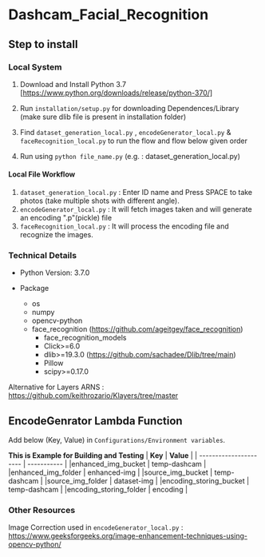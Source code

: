 # Dashcam_Facial_Recognition

## Step to install 
### Local System

1. Download and Install Python 3.7 [https://www.python.org/downloads/release/python-370/]
2. Run `installation/setup.py` for downloading Dependences/Library (make sure dlib file is present in installation folder)

3. Find `dataset_generation_local.py` , `encodeGenerator_local.py` & `faceRecognition_local.py` to run the flow and flow below given order
4. Run using `python file_name.py` (e.g. : dataset_generation_local.py)
#### Local File Workflow

1. `dataset_generation_local.py` : Enter ID name and Press SPACE to take photos (take multiple shots with different angle).
2. `encodeGenerator_local.py` : It will fetch images taken and will generate an encoding ".p"(pickle) file
3. `faceRecognition_local.py` : It will process the encoding file and recognize the images. 

### Technical Details
- Python Version: 3.7.0

- Package 
  - os
  -  numpy
  -  opencv-python
  -  face_recognition (https://github.com/ageitgey/face_recognition)
     -  face_recognition_models
     -  Click>=6.0
     -  dlib>=19.3.0 (https://github.com/sachadee/Dlib/tree/main)
     -  Pillow
     -  scipy>=0.17.0

Alternative for Layers ARNS : https://github.com/keithrozario/Klayers/tree/master 

## EncodeGenrator Lambda Function
Add below (Key, Value) in `Configurations/Environment variables`.

**This is Example for Building and Testing**
| **Key**                     | **Value**        |
| ----------------------  | -----------  |
|enhanced_img_bucket      | temp-dashcam |
|enhanced_img_folder      | enhanced-img |
|source_img_bucket        | temp-dashcam |
|source_img_folder        | dataset-img  |
|encoding_storing_bucket  | temp-dashcam |
|encoding_storing_folder  | encoding     |

### Other Resources
Image Correction used in `encodeGenerator_local.py` : https://www.geeksforgeeks.org/image-enhancement-techniques-using-opencv-python/